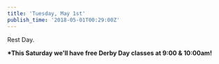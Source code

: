 ```yaml
---
title: 'Tuesday, May 1st'
publish_time: '2018-05-01T00:29:00Z'
---
```


Rest Day.

**\*This Saturday we'll have free Derby Day classes at 9:00 & 10:00am!**
